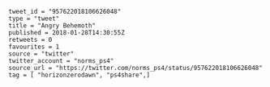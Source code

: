 ```
tweet_id = "957622018106626048"
type = "tweet"
title = "Angry Behemoth"
published = 2018-01-28T14:30:55Z
retweets = 0
favourites = 1
source = "twitter"
twitter_account = "norms_ps4"
source_url = "https://twitter.com/norms_ps4/status/957622018106626048"
tag = [ "horizonzerodawn", "ps4share",]
```

<p class='image'><img src='http://mnf.m17s.net/2018/01/28/DUooJWqXkAI81_-.jpg' alt=''></p>

